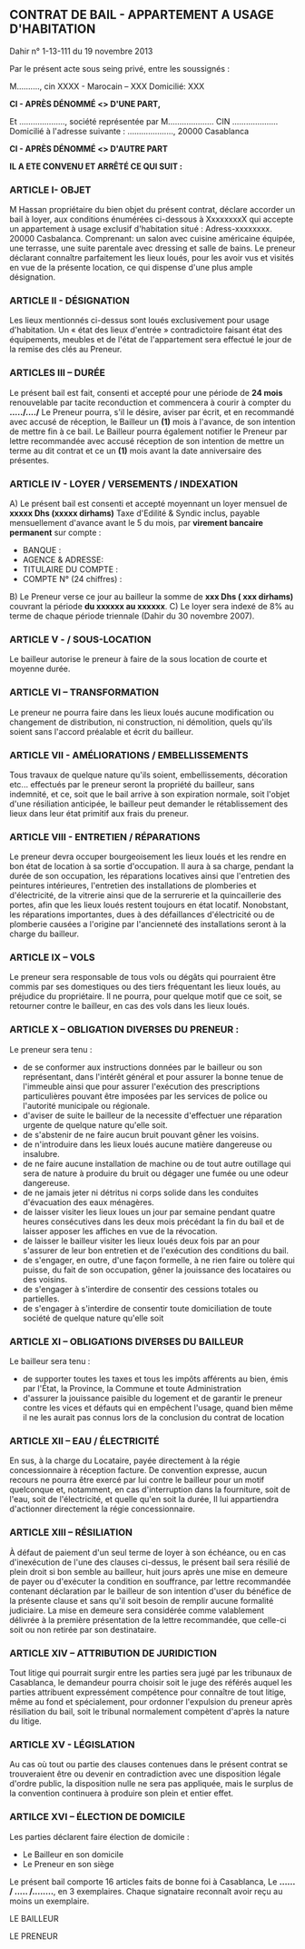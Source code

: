 ## CONTRAT DE BAIL - APPARTEMENT A USAGE D'HABITATION
Dahir n° 1-13-111 du 19 novembre 2013

Par le présent acte sous seing privé, entre les soussignés :

M.........., cin XXXX - Marocain – XXX
Domicilié: XXX

**CI - APRÈS DÉNOMMÉ <<LE BAILLEUR>> D'UNE PART,**

Et ...................., société représentée par M.................... CIN .................... Domicilié à l'adresse suivante : ...................., 20000 Casablanca

**CI - APRÈS DÉNOMMÉ <<LE PRENEUR>> D'AUTRE PART**

**IL A ETE CONVENU ET ARRÊTÉ CE QUI SUIT :**

### ARTICLE I- OBJET

M Hassan propriétaire du bien objet du présent contrat, déclare accorder un bail à loyer, aux conditions énumérées ci-dessous à XxxxxxxxX qui accepte un appartement à usage exclusif d'habitation situé : Adress-xxxxxxxx. 20000 Casbalanca.
Comprenant: un salon avec cuisine américaine équipée, une terrasse, une suite parentale avec dressing et salle de bains.
Le preneur déclarant connaître parfaitement les lieux loués, pour les avoir vus et visités en vue de la présente location, ce qui dispense d'une plus ample désignation.

### ARTICLE II - DÉSIGNATION

Les lieux mentionnés ci-dessus sont loués exclusivement pour usage d'habitation.
Un « état des lieux d'entrée » contradictoire faisant état des équipements, meubles et de l'état de l'appartement sera effectué le jour de la remise des clés au Preneur.

### ARTICLES III – DURÉE

Le présent bail est fait, consenti et accepté pour une période de **24 mois** renouvelable par tacite reconduction et commencera à courir à compter du **...../..../**
Le Preneur pourra, s'il le désire, aviser par écrit, et en recommandé avec accusé de réception, le Bailleur un **(1)** mois à l'avance, de son intention de mettre fin à ce bail.
Le Bailleur pourra également notifier le Preneur par lettre recommandée avec accusé réception de son intention de mettre un terme au dit contrat et ce un **(1)** mois avant la date anniversaire des présentes.

### ARTICLE IV - LOYER / VERSEMENTS / INDEXATION

A) Le présent bail est consenti et accepté moyennant un loyer mensuel de **xxxxx Dhs (xxxxx dirhams)** Taxe d'Edilité & Syndic inclus, payable mensuellement d'avance avant le 5 du mois, par **virement bancaire permanent** sur compte :
- BANQUE :
- AGENCE & ADRESSE:
- TITULAIRE DU COMPTE :
- COMPTE N° (24 chiffres) :

B) Le Preneur verse ce jour au bailleur la somme de **xxx Dhs ( xxx dirhams)** couvrant la période **du xxxxxx au xxxxxx**.
C) Le loyer sera indexé de 8% au terme de chaque période triennale (Dahir du 30 novembre 2007).

### ARTICLE V - / SOUS-LOCATION

Le bailleur autorise le preneur à faire de la sous location de courte et moyenne durée.

### ARTICLE VI – TRANSFORMATION

Le preneur ne pourra faire dans les lieux loués aucune modification ou changement de distribution, ni construction, ni démolition, quels qu'ils soient sans l'accord préalable et écrit du bailleur.

### ARTICLE VII - AMÉLIORATIONS / EMBELLISSEMENTS

Tous travaux de quelque nature qu'ils soient, embellissements, décoration etc... effectués par le preneur seront la propriété du bailleur, sans indemnité, et ce, soit que le bail arrive à son expiration normale, soit l'objet d'une résiliation anticipée, le bailleur peut demander le rétablissement des lieux dans leur état primitif aux frais du preneur.

### ARTICLE VIII - ENTRETIEN / RÉPARATIONS

Le preneur devra occuper bourgeoisement les lieux loués et les rendre en bon état de location à sa sortie d'occupation. Il aura à sa charge, pendant la durée de son occupation, les réparations locatives ainsi que l'entretien des peintures intérieures, l'entretien des installations de plomberies et d'électricité, de la vitrerie ainsi que de la serrurerie et la quincaillerie des portes, afin que les lieux loués restent toujours en état locatif.
Nonobstant, les réparations importantes, dues à des défaillances d'électricité ou de plomberie causées a l'origine par l'ancienneté des installations seront à la charge du bailleur.

### ARTICLE IX – VOLS

Le preneur sera responsable de tous vols ou dégâts qui pourraient être commis par ses domestiques ou des tiers fréquentant les lieux loués, au préjudice du propriétaire. Il ne pourra, pour quelque motif que ce soit, se retourner contre le bailleur, en cas des vols dans les lieux loués.

### ARTICLE X – OBLIGATION DIVERSES DU PRENEUR :

Le preneur sera tenu :
- de se conformer aux instructions données par le bailleur ou son représentant, dans l'intérêt général et pour assurer la bonne tenue de l'immeuble ainsi que pour assurer l'exécution des prescriptions particulières pouvant être imposées par les services de police ou l'autorité municipale ou régionale.
- d'aviser de suite le bailleur de la necessite d'effectuer une réparation urgente de quelque nature qu'elle soit.
- de s'abstenir de ne faire aucun bruit pouvant gêner les voisins.
- de n'introduire dans les lieux loués aucune matière dangereuse ou insalubre.
- de ne faire aucune installation de machine ou de tout autre outillage qui sera de nature à produire du bruit ou dégager une fumée ou une odeur dangereuse.
- de ne jamais jeter ni détritus ni corps solide dans les conduites d'évacuation des eaux ménagères.
- de laisser visiter les lieux loues un jour par semaine pendant quatre heures consécutives dans les deux mois précédant la fin du bail et de laisser apposer les affiches en vue de la révocation.
- de laisser le bailleur visiter les lieux loués deux fois par an pour s'assurer de leur bon entretien et de l'exécution des conditions du bail.
- de s'engager, en outre, d'une façon formelle, à ne rien faire ou tolère qui puisse, du fait de son occupation, gêner la jouissance des locataires ou des voisins.
- de s'engager à s'interdire de consentir des cessions totales ou partielles.
- de s'engager à s'interdire de consentir toute domiciliation de toute société de quelque nature qu'elle soit

### ARTICLE XI – OBLIGATIONS DIVERSES DU BAILLEUR

Le bailleur sera tenu :
- de supporter toutes les taxes et tous les impôts afférents au bien, émis par l'État, la Province, la Commune et toute Administration
- d'assurer la jouissance paisible du logement et de garantir le preneur contre les vices et défauts qui en empêchent l'usage, quand bien même il ne les aurait pas connus lors de la conclusion du contrat de location

### ARTICLE XII – EAU / ÉLECTRICITÉ

En sus, à la charge du Locataire, payée directement à la régie concessionnaire à réception facture.
De convention expresse, aucun recours ne pourra être exercé par lui contre le bailleur pour un motif quelconque et, notamment, en cas d'interruption dans la fourniture, soit de l'eau, soit de l'électricité, et quelle qu'en soit la durée, Il lui appartiendra d'actionner directement la régie concessionnaire.

### ARTICLE XIII – RÉSILIATION

À défaut de paiement d'un seul terme de loyer à son échéance, ou en cas d'inexécution de l'une des clauses ci-dessus, le présent bail sera résilié de plein droit si bon semble au bailleur, huit jours après une mise en demeure de payer ou d'exécuter la condition en souffrance, par lettre recommandée contenant déclaration par le bailleur de son intention d'user du bénéfice de la présente clause et sans qu'il soit besoin de remplir aucune formalité judiciaire. La mise en demeure sera considérée comme valablement délivrée à la première présentation de la lettre recommandée, que celle-ci soit ou non retirée par son destinataire.

### ARTICLE XIV – ATTRIBUTION DE JURIDICTION

Tout litige qui pourrait surgir entre les parties sera jugé par les tribunaux de Casablanca, le demandeur pourra choisir soit le juge des référés auquel les parties attribuent expressément compétence pour connaître de tout litige, même au fond et spécialement, pour ordonner l'expulsion du preneur après résiliation du bail, soit le tribunal normalement compètent d'après la nature du litige.

### ARTICLE XV - LÉGISLATION

Au cas où tout ou partie des clauses contenues dans le présent contrat se trouveraient être ou devenir en contradiction avec une disposition légale d'ordre public, la disposition nulle ne sera pas appliquée, mais le surplus de la convention continuera à produire son plein et entier effet.

### ARTILCE XVI – ÉLECTION DE DOMICILE

Les parties déclarent faire élection de domicile :
- Le Bailleur en son domicile
- Le Preneur en son siège

Le présent bail comporte 16 articles faits de bonne foi à Casablanca, Le **...... / ..... /........**, en 3 exemplaires.
Chaque signataire reconnaît avoir reçu au moins un exemplaire.

LE BAILLEUR

LE PRENEUR